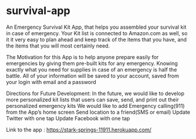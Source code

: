 # survival-app
An Emergency Survival Kit App, that helps you assembled your survival kit in case of emergency. Your Kit list is connected to Amazon.com as well, so it it very easy to plan ahead and keep track of the items that you have, and the items that you will most certainly need.

The Motivation for this App is to help anyone prepare easily for emergencies by giving them pre-built kits for any emergency. Knowing exactly what you need for supplies in case of an emergency is half the battle. All of your information will be saved to your account, saved from your login with email and a password


Directions for Future Development:
In the future, we would like to develop more personalized kit lists that users can save, send, and print out their personalized emergency kits
We would like to add Emergency calling(911) from the App’s home screen
Send location to a friend(SMS or email)
Update Twitter with one tap
Update Facebook with one tap

Link to the app : https://stark-springs-11911.herokuapp.com/
